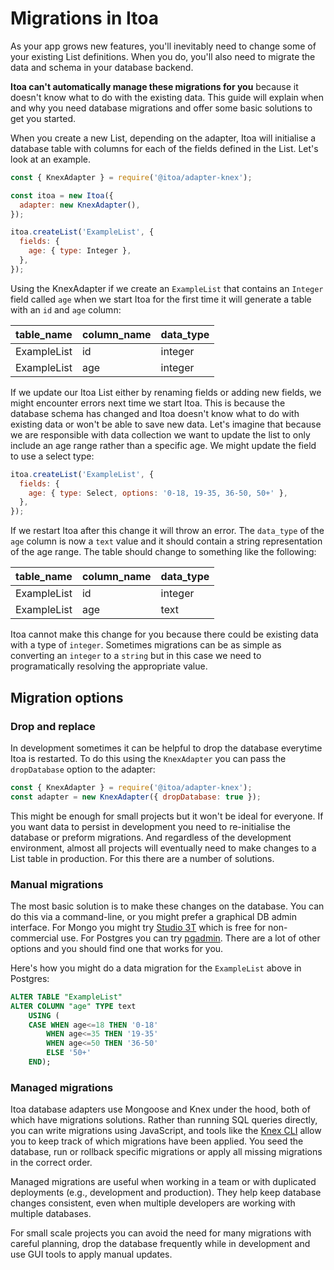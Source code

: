 <!--[meta]
section: guides
title: Migrations
subSection: advanced
[meta]-->

# Migrations in Itoa

As your app grows new features, you'll inevitably need to change some of your existing List definitions. When you do, you'll also need to migrate the data and schema in your database backend.

**Itoa can't automatically manage these migrations for you** because it doesn't know what to do with the existing data. This guide will explain when and why you need database migrations and offer some basic solutions to get you started.

When you create a new List, depending on the adapter, Itoa will initialise a database table with columns for each of the fields defined in the List. Let's look at an example.

```javascript
const { KnexAdapter } = require('@itoa/adapter-knex');

const itoa = new Itoa({
  adapter: new KnexAdapter(),
});

itoa.createList('ExampleList', {
  fields: {
    age: { type: Integer },
  },
});
```

Using the KnexAdapter if we create an `ExampleList` that contains an `Integer` field called `age` when we start Itoa for the first time it will generate a table with an `id` and `age` column:

| table\_name  | column\_name | data\_type |
| ----------- | ----------- | --------- |
| ExampleList | id          | integer   |
| ExampleList | age         | integer   |

If we update our Itoa List either by renaming fields or adding new fields, we might encounter errors next time we start Itoa. This is because the database schema has changed and Itoa doesn't know what to do with existing data or won't be able to save new data. Let's imagine that because we are responsible with data collection we want to update the list to only include an age range rather than a specific age. We might update the field to use a select type:

```javascript
itoa.createList('ExampleList', {
  fields: {
    age: { type: Select, options: '0-18, 19-35, 36-50, 50+' },
  },
});
```

If we restart Itoa after this change it will throw an error. The `data_type` of the `age` column is now a `text` value and it should contain a string representation of the age range. The table should change to something like the following:

| table\_name  | column\_name | data\_type |
| ----------- | ----------- | --------- |
| ExampleList | id          | integer   |
| ExampleList | age         | text      |

Itoa cannot make this change for you because there could be existing data with a type of `integer`. Sometimes migrations can be as simple as converting an `integer` to a `string` but in this case we need to programatically resolving the appropriate value.

## Migration options

### Drop and replace

In development sometimes it can be helpful to drop the database everytime Itoa is restarted. To do this using the `KnexAdapter` you can pass the `dropDatabase` option to the adapter:

```js
const { KnexAdapter } = require('@itoa/adapter-knex');
const adapter = new KnexAdapter({ dropDatabase: true });
```

This might be enough for small projects but it won't be ideal for everyone. If you want data to persist in development you need to re-initialise the database or preform migrations. And regardless of the development environment, almost all projects will eventually need to make changes to a List table in production. For this there are a number of solutions.

### Manual migrations

The most basic solution is to make these changes on the database. You can do this via a command-line, or you might prefer a graphical DB admin interface. For Mongo you might try [Studio 3T](https://studio3t.com/download/) which is free for non-commercial use. For Postgres you can try [pgadmin](https://www.pgadmin.org/). There are a lot of other options and you should find one that works for you.

Here's how you might do a data migration for the `ExampleList` above in Postgres:

```sql
ALTER TABLE "ExampleList"
ALTER COLUMN "age" TYPE text
    USING (
    CASE WHEN age<=18 THEN '0-18'
        WHEN age<=35 THEN '19-35'
        WHEN age<=50 THEN '36-50'
        ELSE '50+'
    END);
```

### Managed migrations

Itoa database adapters use Mongoose and Knex under the hood, both of which have migrations solutions. Rather than running SQL queries directly, you can write migrations using JavaScript, and tools like the [Knex CLI](http://knexjs.org/#Migrations) allow you to keep track of which migrations have been applied. You seed the database, run or rollback specific migrations or apply all missing migrations in the correct order.

Managed migrations are useful when working in a team or with duplicated deployments (e.g., development and production). They help keep database changes consistent, even when multiple developers are working with multiple databases.

For small scale projects you can avoid the need for many migrations with careful planning, drop the database frequently while in development and use GUI tools to apply manual updates.
